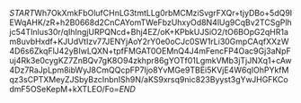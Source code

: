 $START$Wh7OkXmkFbOlufCHnLG3tmtLLg0rbMCMziSvgrFXQr+tjyDBo+5dQ9IEWqAHK/zR+h2B0668d2CnCAYomTWeFbzUhxyOd8N4lUg9CqBv2TCSgPlhjc54TInlus30r/qIhIngjURPQNcd+Bhj4EZ/oK+KPbkUJSiO2/tO6BOpG2qHR1am8uvbHxdf+KJUdVtIzv77JENYjAoY2rY0e0oCJc0SW1rLi30GmpCAqfXXzW4D6s6ZkqFlJ42yBIwLQXN+tpfFMGAT0OEMnQ4J4mFencFP4Oac9Gj3aNpFuj4Rk3e0cygKZ7ZnBQv7gK8O94zkhpr86gYOTf01LgmkVMb3jTjJNXq1+cAw4Dz7RaJpLpm8ibWyJ8CmQQcpFP7Ijo8YvMGe9TBEi5KVjE4W6qIOhPYkfMqz3sCPTXMeyZJSbyBzcInbnISh9N/aKS9xrsq9nic823Byyst3gYwJHGFKCodmF5OSeKepM+kXTLEO/Fo=$END$